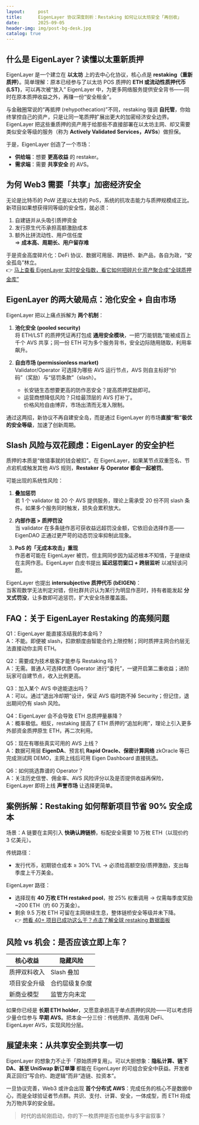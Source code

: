 ```yaml
---
layout:     post
title:      EigenLayer 协议深度剖析：Restaking 如何让以太坊安全「再创收」
date:       2025-09-05
header-img: img/post-bg-desk.jpg
catalog: true
---
```


## 什么是 EigenLayer？读懂以太重新质押

EigenLayer 是一个建立在 **以太坊** 上的去中心化协议，核心点是 **restaking（重新质押）**。简单理解：原本已经参与了以太坊 POS 质押的 **ETH 或流动性质押代币 (LST)**，可以再次被“放入” EigenLayer 中，为更多网络服务提供安全背书——同时在原本质押收益之外，再赚一份“安全租金”。

与金融圈常说的“再抵押 (rehypothecation)”不同，restaking 强调 **自托管**，你始终掌控自己的资产，只是让同一笔质押扩展出更大的加密经济安全边界。EigenLayer 把这些重质押的资产用于给那些不直接部署在以太坊主网、却又需要类似安全等级的服务（称为 **Actively Validated Services，AVSs**）做担保。

于是，EigenLayer 创造了一个市场：  
- **供给端**：想要 **更高收益** 的 restaker。  
- **需求端**：需要 **共享安全** 的 AVS。  

## 为何 Web3 需要「共享」加密经济安全

无论是比特币的 PoW 还是以太坊的 PoS，系统的抗攻击能力与质押规模成正比。新项目如果想获得同等级的安全性，就必须：

1. 自建链并从头吸引质押资金  
2. 发行原生代币承担高额激励成本  
3. 额外比拼流动性、用户信任度  
=> **成本高、周期长、用户留存难**

于是资金高度碎片化：DeFi 协议、数据可用层、跨链桥、新产品，各自为政，“安全孤岛”林立。  
👉 [马上查看 EigenLayer 实时安全指数，看它如何把碎片化资产聚合成“全球质押金库”](https://okxdog.com/)

## EigenLayer 的两大破局点：池化安全 + 自由市场

EigenLayer 把以上痛点拆解为 **两个机制**：

1. **池化安全 (pooled security)**  
   将 ETH/LST 的质押凭证再打包成 **通用安全模块**，一把“万能钥匙”能被成百上千个 AVS 共享；同一份 ETH 可为多个服务背书，安全边际随用随取，利用率飙升。

2. **自由市场 (permissionless market)**  
   Validator/Operator 可选择为哪些 AVS 运行节点，AVS 则自主标好“价码”（奖励）与“惩罚条款”（slash）。  
   - 长安链生态想要更高的防作恶安全？提高质押奖励即可。  
   - 运营商想降低风险？只给最顶层的 AVS 打补丁。  
   价格风险自由博弈，市场出清而无准入限制。

通过这两招，新协议不再自建安全岛，而是通过 EigenLayer 的市场**直接“租”极优的安全等级**，加速了创新周期。

## Slash 风险与双花顾虑：EigenLayer 的安全护栏

质押的本质是“做错事就的钱会被扣”。在 EigenLayer，如果某节点双重签名、节点宕机或触发其他 AVS 规则，**Restaker 与** **Operator 都会一起被罚**。

可能出现的系统性风险：

1. **叠加惩罚**  
   若 1 个 validator 给 20 个 AVS 提供服务，理论上需承受 20 份不同 slash 条件。如果多个服务同时触发，损失会累积放大。

2. **内部作恶 > 质押罚没**  
   当 validator 在多条链作恶可获收益远超罚没金额，它依旧会选择作恶——EigenDAO 正通过更严苛的动态罚没率抑制此现象。

3. **PoS 的「无成本攻击」重现**  
   作恶者可能在 EigenLayer 被罚，但主网同步因为延迟根本不知情，于是继续在主网作恶。EigenLayer 白皮书提出 **延迟惩罚窗口 + 跨层监听** 以减轻该问题。

EigenLayer 也提出 **intersubjective 质押代币 (bEIGEN)**：  
当客观数学无法判定对错，但社群共识认为某行为明显作恶时，持有者能发起 **分叉式罚没**，让多数即可追惩罚，扩大安全场景覆盖面。

## FAQ：关于 EigenLayer Restaking 的高频问题

Q1：EigenLayer 能直接冻结我的本金吗？  
A：不能。即便被 slash，扣款额度由智能合约上限控制；同时质押主网合约层无法直接动你主网 ETH。

Q2：需要成为技术极客才能参与 Restaking 吗？  
A：无需。普通人可选择优质 Operator 进行“委托”，一键开启第二重收益；进阶玩家可自建节点，收入比例更高。

Q3：加入某个 AVS 中途能退出吗？  
A：可以。通过“退出冷却期”设计，保证 AVS 临时跑不掉 Security；但记住，退出期间仍有 slash 风险。

Q4：EigenLayer 会不会导致 ETH 总质押量暴降？  
A：概率极低。相反，restaking 提高了 ETH 质押的“追加利用”，理论上引入更多外部资金质押原生 ETH，再二次利用。

Q5：现在有哪些真实可用的 AVS 上线？  
A：数据可用层 **EigenDA**、预言机 **Rapid Oracle、保密计算网络** zkOracle 等已完成测试网 DEMO，主网上线后可用 Eigen Dashboard 直接挑选。

Q6：如何挑选靠谱的 Operator？  
A：关注历史信誉、佣金率、AVS 风险评分以及是否提供收益再保险，EigenLayer 即将上线 **声誉市场** 让选择更简单。

## 案例拆解：Restaking 如何帮新项目节省 90% 安全成本

场景：A 链要在主网引入 **快确认跨链桥**，标配安全需要 10 万枚 ETH（以现价约 3 亿美元）。

传统路径：  
- 发行代币，初期锁仓成本 ≥ 30% TVL → 必须给高额空投/质押激励，支出每季度上千万美金。

EigenLayer 路径：  
- 选择现有 **40 万枚 ETH restaked pool**，按 25% 权重调用 → 仅需每季度奖励 ~200 ETH（约 60 万美金）。  
- 剩余 9.5 万枚 ETH 可留在主网继续生息，整体链桥安全等级并未下降。  
👉 [想看 40+ 项目已成功这么干？点击了解全球 restaking 数据面板](https://okxdog.com/)

## 风险 vs 机会：是否应该立即上车？

| 核心收益 | 隐藏风险 |
|---------|----------|
| 质押双料收入 | Slash 叠加 |
| 项目安全升级 | 合约层级复杂度 |
| 新商业模型 | 监管方向未定 |

如果你已经是 **长期 ETH holder**，又愿意承担高于单点质押的风险——可以考虑将少量仓位参与 **早期 AVS**。把本金一分三份：传统质押、高信用 DeFi、EigenLayer AVS，实现风险分层。

## 展望未来：从共享安全到共享一切

EigenLayer 的想象力不止于「原始质押复用」。可以大胆想象：**隐私计算、链下 DA、甚至 UniSwap 新订单簿** 都能在 EigenLayer 的可组合安全中获益。开发者真正回归“写合约、跑逻辑”而非“造链、拉资本”。

一旦协议完善，Web3 或许会出现 **首个分布式 AWS**：完成任务的核心不是数据中心，而是全球验证者节点群。共识、支付、计算、安全，一体成型，而 ETH 将成为万物共享的安全层。

> 时代的齿轮刚启动，你的下一枚质押是否也能参与多宇宙叙事？